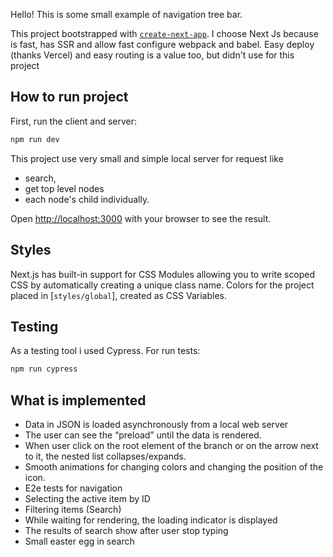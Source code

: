 Hello! This is some small example of navigation tree bar.

This project bootstrapped with [`create-next-app`](https://github.com/vercel/next.js/tree/canary/packages/create-next-app).
I choose Next Js because is fast, has SSR and allow fast configure webpack and babel. Easy deploy (thanks Vercel) and easy routing is a value too, but didn't use for this project

## How to run project

First, run the client and server:

```bash
npm run dev
```

This project use very small and simple local server for request like
- search,
- get top level nodes
- each node's child individually.

Open [http://localhost:3000](http://localhost:3000) with your browser to see the result.

## Styles

Next.js has built-in support for CSS Modules allowing you to write scoped CSS by automatically creating a unique class name.
Colors for the project placed in [`styles/global`], created as CSS Variables.

## Testing

As a testing tool i used Cypress. For run tests:


```bash
npm run cypress

```

## What is implemented

- Data in JSON is loaded asynchronously from a local web server
- The user can see the “preload” until the data is rendered.
- When user click on the root element of the branch or on the arrow next to it, the nested list collapses/expands.
- Smooth animations for changing colors and changing the position of the icon.
- E2e tests for navigation
- Selecting the active item by ID
- Filtering items (Search)
- While waiting for rendering, the loading indicator is displayed
- The results of search show after user stop typing
- Small easter egg in search


